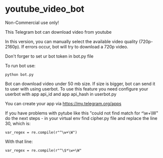 # youtube_video_bot
Non-Commercial use only!

This Telegram bot can download video from youtube

In this version, you can manually select the available video quality (720p-2160p).
If errors occur, bot will try to download a 720p video.

Don't forger to set ur bot token in bot.py file

To run bot use:
```
python bot.py
```

Bot can download video under 50 mb size. If size is bigger, bot can send it to user with using userbot.
To use this feature you need configure your userbot with app api_id and app api_hash in userbot.py

You can create your app via https://my.telegram.org/apps

If you have problems with pytube like this "could not find match for ^\w+\W" do the next steps - 
in your virtual env find cipher.py file and replace the line 30, which is:
```
var_regex = re.compile(r"^\w+\W")
```
With that line:
```
var_regex = re.compile(r"^\$*\w+\W"
```
